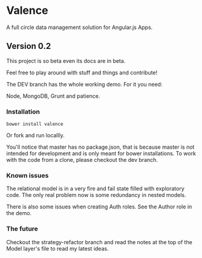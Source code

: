 # Valence
A full circle data management solution for Angular.js Apps.

## Version 0.2

This project is so beta even its docs are in beta.

Feel free to play around with stuff and things and contribute!

The DEV branch has the whole working demo. For it you need:

Node, MongoDB, Grunt and patience.

### Installation

    bower install valence

Or fork and run locallly.

You'll notice that master has no package.json, that is because master is not intended for development and is only meant for bower installations. To work with the code from a clone, please checkout the dev branch.

### Known issues

The relational model is in a very fire and fail state filled with exploratory code. The only real problem now is some redundancy in nested models.

There is also some issues when creating Auth roles. See the Author role in the demo.

### The future

Checkout the strategy-refactor branch and read the notes at the top of the Model layer's file to read my latest ideas.


